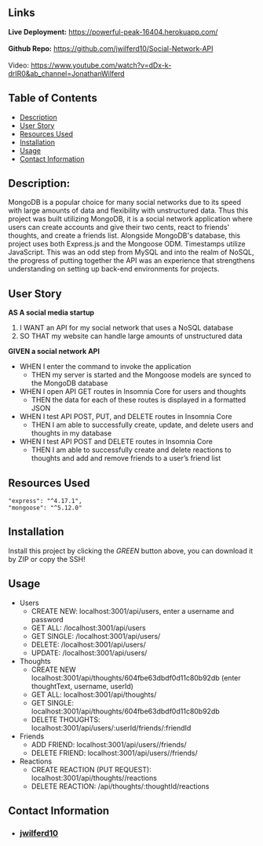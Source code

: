 ## Links
**Live Deployment:** https://powerful-peak-16404.herokuapp.com/
<br>
<br>
**Github Repo:** https://github.com/jwilferd10/Social-Network-API
<br>
<br>
Video: https://www.youtube.com/watch?v=dDx-k-drIR0&ab_channel=JonathanWilferd

## Table of Contents 
  - [Description](#description)
  - [User Story](#user-story)
  - [Resources Used](#resources-used)
  - [Installation](#installation)
  - [Usage](#usage)
  - [Contact Information](#contact-information)

## Description:
MongoDB is a popular choice for many social networks due to its speed with large amounts of data and flexibility with unstructured data. Thus this project was built utilizing MongoDB, it is a social network application where users can create accounts and give their two cents, react to friends' thoughts, and create a friends list. Alongside MongoDB's database, this project uses both Express.js and the Mongoose ODM. Timestamps utilize JavaScript. This was an odd step from MySQL and into the realm of NoSQL, the progress of putting together the API was an experience that strengthens understanding on setting up back-end environments for projects.

## User Story
**AS A social media startup**
1. I WANT an API for my social network that uses a NoSQL database
2. SO THAT my website can handle large amounts of unstructured data

**GIVEN a social network API**
- WHEN I enter the command to invoke the application
  - THEN my server is started and the Mongoose models are synced to the MongoDB database
- WHEN I open API GET routes in Insomnia Core for users and thoughts
  - THEN the data for each of these routes is displayed in a formatted JSON
- WHEN I test API POST, PUT, and DELETE routes in Insomnia Core
  - THEN I am able to successfully create, update, and delete users and thoughts in my database
- WHEN I test API POST and DELETE routes in Insomnia Core
  - THEN I am able to successfully create and delete reactions to thoughts and add and remove friends to a user’s friend list

## Resources Used

    "express": "^4.17.1",
    "mongoose": "^5.12.0"

## Installation
Install this project by clicking the *GREEN* button above, you can download it by ZIP or copy the SSH!

## Usage
 - Users
    - CREATE NEW: localhost:3001/api/users, enter a username and password
    - GET ALL: /localhost:3001/api/users
    - GET SINGLE: /localhost:3001/api/users/<userId>
    - DELETE: /localhost:3001/api/users/<userId>
    - UPDATE: /localhost:3001/api/users/<userId>
 - Thoughts
    - CREATE NEW localhost:3001/api/thoughts/604fbe63dbdf0d11c80b92db (enter thoughtText, username, userId)
    - GET ALL: localhost:3001/api/thoughts/<userId>
    - GET SINGLE: localhost:3001/api/thoughts/604fbe63dbdf0d11c80b92db
    - DELETE THOUGHTS: localhost:3001/api/users/:userId/friends/:friendId
 - Friends
    - ADD FRIEND: localhost:3001/api/users/<userId>/friends/<friendId>
    - DELETE FRIEND: localhost:3001/api/users/<userId>/friends/<friendId>
 - Reactions
    - CREATE REACTION (PUT REQUEST): localhost:3001/api/thoughts/<thoughtId>/reactions
    - DELETE REACTION: /api/thoughts/:thoughtId/reactions
## Contact Information
- ### [jwilferd10](https://github.com/jwilferd10)
